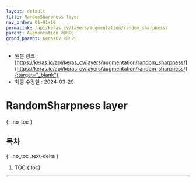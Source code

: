 ```yaml
---
layout: default
title: RandomSharpness layer
nav_order: 01+01+16
permalink: /api/keras_cv/layers/augmentation/random_sharpness/
parent: Augmentation 레이어
grand_parent: KerasCV 레이어
---
```


* 원본 링크 : [https://keras.io/api/keras_cv/layers/augmentation/random_sharpness/](https://keras.io/api/keras_cv/layers/augmentation/random_sharpness/){:target="_blank"}
* 최종 수정일 : 2024-03-29

# RandomSharpness layer
{: .no_toc }

## 목차
{: .no_toc .text-delta }

1. TOC
{:toc}

---
